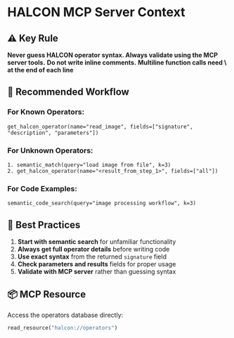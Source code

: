 # HALCON MCP Server Context

## ⚠️ Key Rule
**Never guess HALCON operator syntax. Always validate using the MCP server tools.**
**Do not write inline comments.**
**Multiline function calls need \ at the end of each line**


## 🎯 Recommended Workflow

### For Known Operators:
```
get_halcon_operator(name="read_image", fields=["signature", "description", "parameters"])
```

### For Unknown Operators:
```
1. semantic_match(query="load image from file", k=3)
2. get_halcon_operator(name="<result_from_step_1>", fields=["all"])
```

### For Code Examples:
```
semantic_code_search(query="image processing workflow", k=3)
```

## 🔧 Best Practices

1. **Start with semantic search** for unfamiliar functionality
2. **Always get full operator details** before writing code
3. **Use exact syntax** from the returned `signature` field
4. **Check parameters and results** fields for proper usage
5. **Validate with MCP server** rather than guessing syntax

## 📦 MCP Resource
Access the operators database directly:
```python
read_resource("halcon://operators")
```